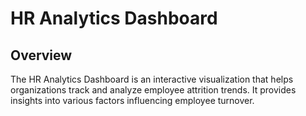 # HR Analytics Dashboard
## Overview
The HR Analytics Dashboard is an interactive visualization that helps organizations track and analyze employee attrition trends. It provides insights into various factors influencing employee turnover.
